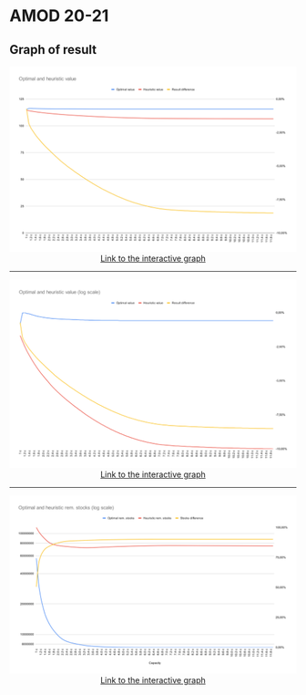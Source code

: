 # AMOD 20-21

## Graph of result

<img src="img/Optimal and heuristic value(1).svg">

<center><a href="https://docs.google.com/spreadsheets/d/e/2PACX-1vQkg3lZDbq69OKzgwoV0-PpzCSn5cElAXlBboKvxG6qR8mN_D1yzaxU2XemSzzOzNKafSmwPr8_cck9/pubchart?oid=1868444326&format=interactive">Link to the interactive graph</a></center>

---

<img src="img/Optimal and heuristic value (log scale)(1).svg">

<center><a href="https://docs.google.com/spreadsheets/d/e/2PACX-1vQkg3lZDbq69OKzgwoV0-PpzCSn5cElAXlBboKvxG6qR8mN_D1yzaxU2XemSzzOzNKafSmwPr8_cck9/pubchart?oid=2130401916&format=interactive">Link to the interactive graph</a></center>

---

<img src="img/Optimal and heuristic rem. stocks (log scale).svg">

<center><a href="https://docs.google.com/spreadsheets/d/e/2PACX-1vQkg3lZDbq69OKzgwoV0-PpzCSn5cElAXlBboKvxG6qR8mN_D1yzaxU2XemSzzOzNKafSmwPr8_cck9/pubchart?oid=170011307&format=interactive">Link to the interactive graph</a></center>
